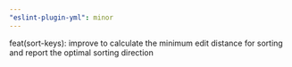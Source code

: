 ```yaml
---
"eslint-plugin-yml": minor
---
```


feat(sort-keys): improve to calculate the minimum edit distance for sorting and report the optimal sorting direction
